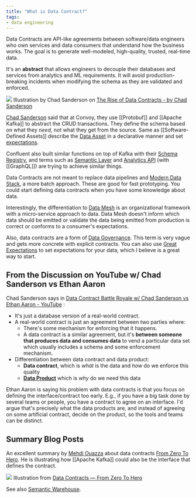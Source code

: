 ```yaml
---
title: "What is Data Contract?"
tags:
- data engineering
---
```

Data Contracts are API-like agreements between software/data engineers who own services and data consumers that understand how the business works. The goal is to generate well-modeled, high-quality, trusted, real-time data.

It's an **abstract** that allows engineers to decouple their databases and services from analytics and ML requirements. It will avoid production-breaking incidents when modifying the schema as they are validated and enforced.

![](images/Pasted%20image%2020220912170512.png)
Illustration by Chad Sanderson on [The Rise of Data Contracts - by Chad Sanderson](https://dataproducts.substack.com/p/the-rise-of-data-contracts)

[Chad Sanderson](https://www.linkedin.com/in/chad-sanderson/) said that at Convoy, they use [[Protobuf]] and [[Apache Kafka]] to abstract the CRUD transactions. They define the schema based on what they *need*, not what they get from the source. Same as [[Software-Defined Assets]] describe the [Data Asset](term/data%20asset.md) in a declarative manner and set [expectations](https://github.com/dagster-io/dagster/discussions/9543).

Confluent also built similar functions on top of Kafka with their [Schema Registry](https://docs.confluent.io/platform/current/schema-registry/), and terms such as [Semantic Layer](term/metrics%20layer.md) and [Analytics API](https://www.sspaeti.com/blog/analytics-api-with-graphql-the-next-level-of-data-engineering/#what-is-an-analytics-api) (with [[GraphQL]]) are trying to achieve similar things.

Data Contracts are not meant to replace data pipelines and [Modern Data Stack](term/modern%20data%20stack.md), a more batch approach. These are good for fast prototyping. You could start defining data contracts when you have some knowledge about data.

Interestingly, the differentiation to [Data Mesh](term/data%20mesh.md) is an organizational framework with a micro-service approach to data. Data Mesh doesn't inform which data should be emitted or validate the data being emitted from production is correct or conforms to a consumer's expectations.

Also, data contracts are a form of [Data Governance](term/data%20governance.md). This term is very vague and gets more concrete with explicit contracts. You can also use [Great Expectations](https://greatexpectations.io/) to set expectations for your data, which I believe is a great way to start.

## From the Discussion on YouTube w/ Chad Sanderson vs Ethan Aaron
Chad Sanderson says in [Data Contract Battle Royale w/ Chad Sanderson vs Ethan Aaron - YouTube](https://youtu.be/4BEpYAp3Qu4) :
- It's just a database version of a real-world contract. 
- A real-world contract is just an agreement between two parties where:
	- There's some mechanism for enforcing that it happens. 
	- A data contract is a similar agreement, but it's **between someone that produces data and consumes data** to vend a particular data set which usually includes a schema and some enforcement mechanism. 
- Differentiation between data contract and data product:
	- **Data contract**, which is *what* is the data and *how* do we enforce this quality 
	- **[Data Product](term/data%20product.md)** which is *why* do we need this data 

Ethan Aaron is saying his problem with data contracts is that you focus on defining the interface/contract too early. E.g., if you have a big task done by several teams or people, you have a contract to agree on an interface. I'd argue that's precisely what the data products are, and instead of agreeing on some artificial contract, decide on the product, so the tools and teams can be distinct.

## Summary Blog Posts
An excellent summary by [Mehdi Ouazza](https://www.linkedin.com/in/mehd-io) about data contracts [From Zero To Hero](https://towardsdatascience.com/data-contracts-from-zero-to-hero-343717ac4d5e). He is illustrating how [[Apache Kafka]] could also be the interface that defines the contract.

![](images/Pasted%20image%2020220909163231.png)
Illustration from [Data Contracts — From Zero To Hero](https://towardsdatascience.com/data-contracts-from-zero-to-hero-343717ac4d5e)

See also [Semantic Warehouse](term/semantic%20warehouse.md).